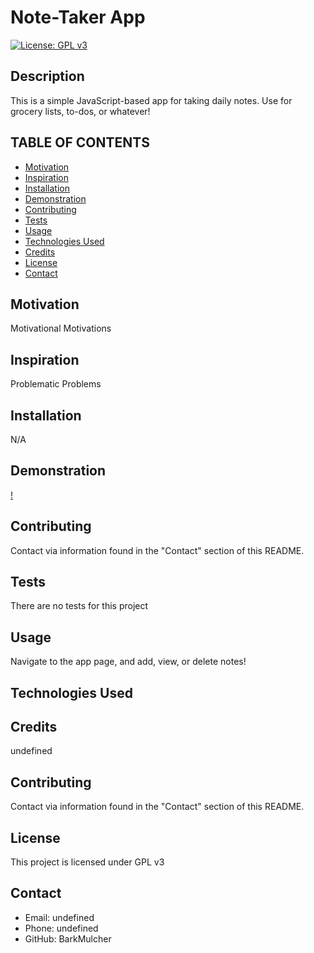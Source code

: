 
  # Note-Taker App

  [![License: GPL v3](https://img.shields.io/badge/License-GPLv3-blue.svg)](https://www.gnu.org/licenses/gpl-3.0) 

  ## Description
  This is a simple JavaScript-based app for taking daily notes. Use for grocery lists, to-dos, or whatever!

  ## TABLE OF CONTENTS
  * [Motivation](#motivation)
  * [Inspiration](#inspiration)
  * [Installation](#installation)
  * [Demonstration](#demonstration)
  * [Contributing](#contributing)
  * [Tests](#Tests)
  * [Usage](#usage)
  * [Technologies Used](#languages)
  * [Credits](#credits)
  * [License](#license)
  * [Contact](#contact)
  
  ## Motivation
  Motivational Motivations

  ## Inspiration
  Problematic Problems

  ## Installation
  N/A

  ## Demonstration
  [!](https://github.com/BarkMulcher/README-generator/blob/main/mdgeneratorgif.gif)

  ## Contributing
  Contact via information found in the "Contact" section of this README.

  ## Tests
  There are no tests for this project

  ## Usage
  Navigate to the app page, and add, view, or delete notes!

  ## Technologies Used
  

  ## Credits
  undefined

  ## Contributing
  Contact via information found in the "Contact" section of this README.

  ## License
  This project is licensed under GPL v3

  ## Contact
  * Email: undefined
  * Phone: undefined
  * GitHub: BarkMulcher
